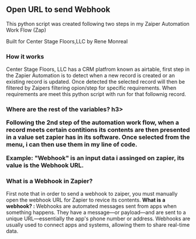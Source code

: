 <h2>Open URL to send Webhook</h2>
<p>This python script was created following two steps in my Zaiper Automation Work Flow (Zap)</p>
<p>Built for Center Stage Floors,LLC by Rene Monreal </p>
<h3>How it works</h3>
<p>Center Stage Floors, LLC has a CRM platfrom known as airtable, first step in the Zapier Automation is to detect when a new record is created or an existing record is updated. Once detected the selected record will then be filtered by Zaipers filtering opion/step for specific requirements. When requirements are meet this python script with run for that follownig record. </p>
<h3>Where are the rest of the variables? h3>
<p>Following the 2nd step of the automation work flow, when a record meets certain contitions its contents are then presented in a value set zapier has in its software. Once selected from the menu, i can then use them in my line of code.
  
Example: "Webhook" is an input data i assinged on zapier, its value is the Webhook URL. </p>
<h3>What is a Webhook in Zapier?</h3>
<p>First note that in order to send a webhook to zaiper, you must manually open the webhook URL for Zapier to revice its contents. <b> What is a webhook? : </b> Webhooks are automated messages sent from apps when something happens. They have a message—or payload—and are sent to a unique URL—essentially the app's phone number or address. Webhooks are usually used to connect apps and systems, allowing them to share real-time data.</p>
